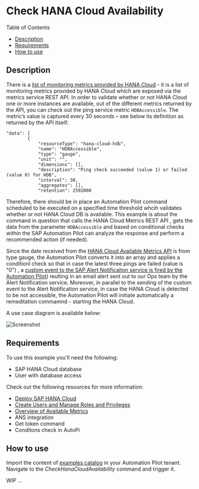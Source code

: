 # Check HANA Cloud Availability

Table of Contents

* [Description](#description)
* [Requirements](#requirements)
* [How to use](#how-to-use)

## Description

There is a [list of monitoring metrics provided by HANA Cloud](https://help.sap.com/docs/HANA_CLOUD_DATABASE/f9c5015e72e04fffa14d7d4f7267d897/46e370ced3ef4d2bbd0ec2337df5f565.html) - it is a list of monitoring metrics provided by HANA Cloud which are exposed via the metrics service REST API. In order to validate whether or not HANA Cloud one or more instances are available, out of the different metrics returned by the API, you can check out the ping service metric `HDBAccessible`. The metric’s value is captured every 30 seconds – see below its definition as returned by the API itself:
```
"data": [
        {
            "resourceType": "hana-cloud-hdb",
            "name": "HDBAccessible",
            "type": "gauge",
            "unit": "",
            "dimensions": [],
            "description": "Ping check succeeded (value 1) or failed (value 0) for HDB",
            "interval": 30,
            "aggregates": [],
            "retention": 2592000
```

Therefore, there should be in place an Automation Pilot command scheduled to be executed on a specified time threshold whcih validates whether or not HANA Cloud DB is available.
This example is about the command in question that calls the HANA Cloud Metrics REST API ,  gets the datа from the parameter `HDBAccessible` and based on conditional checks within the SAP Automation Pilot can analyze the response and perform a recommended action (if needed). 

Since the date received from the [HANA Cloud Available Metrics API]((https://help.sap.com/docs/HANA_CLOUD_DATABASE/f9c5015e72e04fffa14d7d4f7267d897/46e370ced3ef4d2bbd0ec2337df5f565.html)) is from type gauge, the Automation Pilot converts it into an array and applies a conditionl check so that in case the latest three pings are failed (value is "0") , a [custom event to the SAP Alert Notificaiton service is fired by the Automation Pilot](https://help.sap.com/docs/automation-pilot/automation-pilot/producing-custom-events)) reulting in an email alert sent out to our Ops team by the Alert Notification service. 
Moreover, in parallel to the sending of the custom event to the Alert Notification service, in case the HANA Cloud is detected to be not accessible, the Automation Pilot will initiate automatically a remeditation commamnd - starting the HANA Cloud. 

A use case diagram is available below: 

![Screenshot](assets/check-hana-availability-1.png)

## Requirements

To use this example you'll need the following:

* SAP HANA Cloud database
* User with database access

Check out the following resources for more information:

* [Deploy SAP HANA Cloud](https://developers.sap.com/tutorials/hana-cloud-deploying.html)
* [Create Users and Manage Roles and Privileges](https://developers.sap.com/tutorials/hana-cloud-mission-trial-4.html)
* [Overview of Available Metrics](https://help.sap.com/docs/HANA_CLOUD_DATABASE/f9c5015e72e04fffa14d7d4f7267d897/46e370ced3ef4d2bbd0ec2337df5f565.html)
* ANS integration 
* Get token command  
* Conditons check in AutoPi

## How to use

Import the content of [examples catalog](catalog.json) in your Automation Pilot tenant. Navigate to the *CheckHanaCloudAvailability* command and trigger it.

WIP ... 
